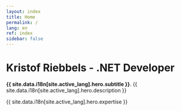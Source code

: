 ```yaml
---
layout: index
title: Home
permalink: /
lang: en
ref: index
sidebar: false
---
```


# Kristof Riebbels - .NET Developer

**{{ site.data.i18n[site.active_lang].hero.subtitle }}**. {{ site.data.i18n[site.active_lang].hero.description }}

{{ site.data.i18n[site.active_lang].hero.expertise }}